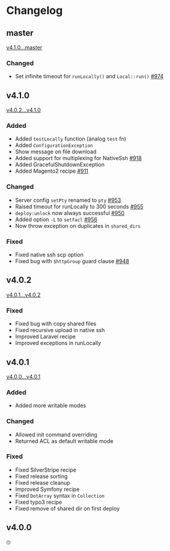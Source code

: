 # Changelog

## master
[v4.1.0...master](https://github.com/deployphp/deployer/compare/v4.1.0...master)

### Changed
- Set infinite timeout for `runLocally()` and `Local::run()` [#974](https://github.com/deployphp/deployer/pull/974)

## v4.1.0
[v4.0.2...v4.1.0](https://github.com/deployphp/deployer/compare/v4.0.2...v4.1.0)

### Added
- Added `testLocally` function (analog `test` fn)
- Added `ConfigurationException`
- Show message on file download
- Added support for multiplexing for NativeSsh [#918](https://github.com/deployphp/deployer/pull/918)
- Added GracefulShutdownException
- Added Magento2 recipe [#911](https://github.com/deployphp/deployer/pull/911)

### Changed
- Server config `setPty` renamed to `pty` [#953](https://github.com/deployphp/deployer/pull/953)
- Raised timeout for runLocally to 300 seconds [#955](https://github.com/deployphp/deployer/pull/955)
- `deploy:unlock` now always successful [#950](https://github.com/deployphp/deployer/pull/950)
- Added option `-L` to `setfacl` [#956](https://github.com/deployphp/deployer/pull/956)
- Now throw exception on duplicates in `shared_dirs`

### Fixed
- Fixed native ssh scp option
- Fixed bug with `$httpGroup` guard clause [#948](https://github.com/deployphp/deployer/pull/948)


## v4.0.2
[v4.0.1...v4.0.2](https://github.com/deployphp/deployer/compare/v4.0.1...v4.0.2)

### Fixed
- Fixed bug with copy shared files
- Fixed recursive upload in native ssh
- Improved Laravel recipe
- Improved exceptions in runLocally


## v4.0.1
[v4.0.0...v4.0.1](https://github.com/deployphp/deployer/compare/v4.0.0...v4.0.1)

### Added
- Added more writable modes

### Changed
- Allowed init command overriding
- Returned ACL as default writable mode

### Fixed
- Fixed SilverStripe recipe
- Fixed release sorting
- Fixed release cleanup
- Improved Symfony recipe
- Fixed `DotArray` syntax in `Collection`
- Fixed typo3 recipe
- Fixed remove of shared dir on first deploy


## v4.0.0
🙄
